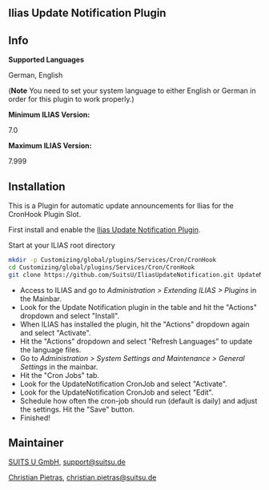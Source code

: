 Ilias Update Notification Plugin
-------------------
## Info
**Supported Languages**

German, English

(**Note** You need to set your system language to either English or German in order for this plugin to work properly.)

**Minimum ILIAS Version:**

7.0

**Maximum ILIAS Version:**

7.999

## Installation
This is a Plugin for automatic update announcements for Ilias for the CronHook Plugin Slot.

First install and enable the [Ilias Update Notification Plugin](https://github.com/SuitsU/IliasUpdateNotification).

Start at your ILIAS root directory
```bash
mkdir -p Customizing/global/plugins/Services/Cron/CronHook
cd Customizing/global/plugins/Services/Cron/CronHook
git clone https://github.com/SuitsU/IliasUpdateNotification.git UpdateNotification
```
- Access to ILIAS and go to *Administration > Extending ILIAS > Plugins* in the Mainbar.
- Look for the Update Notification plugin in the table and hit the "Actions" dropdown and select "Install".
- When ILIAS has installed the plugin, hit the "Actions" dropdown again and select "Activate".
- Hit the "Actions" dropdown and select "Refresh Languages" to update the language files.
- Go to *Administration > System Settings and Maintenance > General Settings* in the mainbar.
- Hit the "Cron Jobs" tab.
- Look for the UpdateNotification CronJob and select "Activate".
- Look for the UpdateNotification CronJob and select "Edit".
- Schedule how often the cron-job should run (default is daily) and adjust the settings. Hit the "Save" button.
- Finished!

## Maintainer
[SUITS U GmbH](https://github.com/SuitsU), [support@suitsu.de](mailto:support@suitsu.de)

[Christian Pietras](https://github.com/chrisIlias1993), [christian.pietras@suitsu.de](mailto:christian.pietras@suitsu.de)